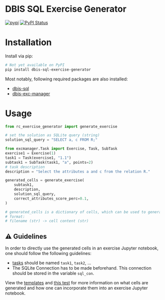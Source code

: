 # DBIS SQL Exercise Generator

[![pypi](https://img.shields.io/pypi/pyversions/dbis-sql-exercise-generator)](https://pypi.org/project/dbis-sql-exercise-generator/)
[![PyPI Status](https://img.shields.io/pypi/v/dbis-sql-exercise-generator)](https://pypi.org/project/dbis-sql-exercise-generator/)

# Installation
Install via pip:
```bash
# Not yet available on PyPI
pip install dbis-sql-exercise-generator
```
Most notably, following required packages are also installed:
 - [dbis-sql](https://pypi.org/project/dbis-sql)
 - [dbis-exc-manager](https://pypi.org/project/dbis-exc-manager/)

# Usage
```python
from rc_exercise_generator import generate_exercise

# set the solution as SQLite query (string)
solution_sql_query = "SELECT a, c FROM R;"

from excmanager.Task import Exercise, Task, SubTask
exercise1 = Exercise(1)
task1 = Task(exercise1, "1.1")
subtask1 = SubTask(task1, "a", points=2)
# task description
description = "Select the attributes a and c from the relation R."

generated_cells = generate_exercise(
	subtask1,
	description,
	solution_sql_query,
	correct_attributes_score_perc=0.1,
)

# generated_cells is a dictionary of cells, which can be used to generate a Jupyter Notebook
# format:
# filename (str) -> cell content (str)
```


## :warning: Guidelines
In order to directly use the generated cells in an exercise Jupyter notebook, one should follow the following guidelines:
 - [tasks](https://pypi.org/project/dbis-exc-manager/) should be named `task1`, `task2`, ...
 - The SQLite Connection has to be made beforehand. This connection should be stored in the variable `sql_con`.

View the [templates](rc_exercise_generator/resources/templates/README.md) and [this test](tests/test_correct.py) for more information on what cells are generated and how one can incorporate them into an exercise Jupyter notebook.


